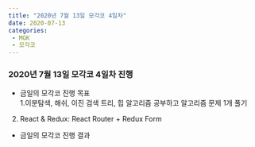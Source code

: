 ```yaml
---
title: "2020년 7월 13일 모각코 4일차"
date: 2020-07-13
categories: 
 - MGK
 - 모각코
--- 
```


### 2020년 7월 13일 모각코 4일차 진행  
+ 금일의 모각코 진행 목표  
 1.이분탐색, 해쉬, 이진 검색 트리, 힙 알고리즘 공부하고 알고리즘 문제 1개 풀기  
 2. React & Redux: React Router + Redux Form  
 
   
+ 금일의 모각코 진행 결과  
